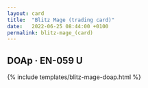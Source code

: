 ```yaml
---
layout: card
title:  "Blitz Mage (trading card)"
date:   2022-06-25 08:44:00 +0100
permalink: blitz-mage_(card)
---
```


## DOAp &middot; EN-059 U

{% include templates/blitz-mage-doap.html %}